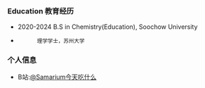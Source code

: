 ### Education 教育经历
* 2020-2024 B.S in Chemistry(Education), Soochow University
*           理学学士，苏州大学

### 个人信息
* B站:[@Samarium今天吃什么](https://space.bilibili.com/10044859)

